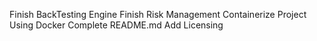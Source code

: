 Finish BackTesting Engine
Finish Risk Management
Containerize Project Using Docker
Complete README.md
Add Licensing